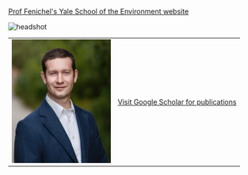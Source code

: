 <!--
<table>
  <tr>
    <td><img src="https://github.com/efenichel/efenichel.github.io/blob/main/fenichel_eli_2023.jpg" alt="head shot" width="200"/></td>
    <td>
      <p><b>Eli P. Fenichel</b></p>
      <p>Knobloch Family Professor of Natural REe source Economics</p>
      <p>Yale University</p>
      <p>Yale School of Environment</p>
      <a href="https://scholar.google.com/citations?user=PTFuF2cAAAAJ&hl=en">Visit Google Scholar for publications</a>
    </td>
  </tr>
</table>
-->

<a href="https://environment.yale.edu/directory/faculty/eli-fenichel"> Prof Fenichel's Yale School of the Environment website</a>

![headshot]("/fenichel_eli_2023_med.jpg")

|  |  |
|-------|-------------|
| <img src = "https://github.com/efenichel/efenichel.github.io/blob/main/fenichel_eli_2023.jpg" width = "200"> |  <a href="https://scholar.google.com/citations?user=PTFuF2cAAAAJ&hl=en">Visit Google Scholar for publications</a>|

